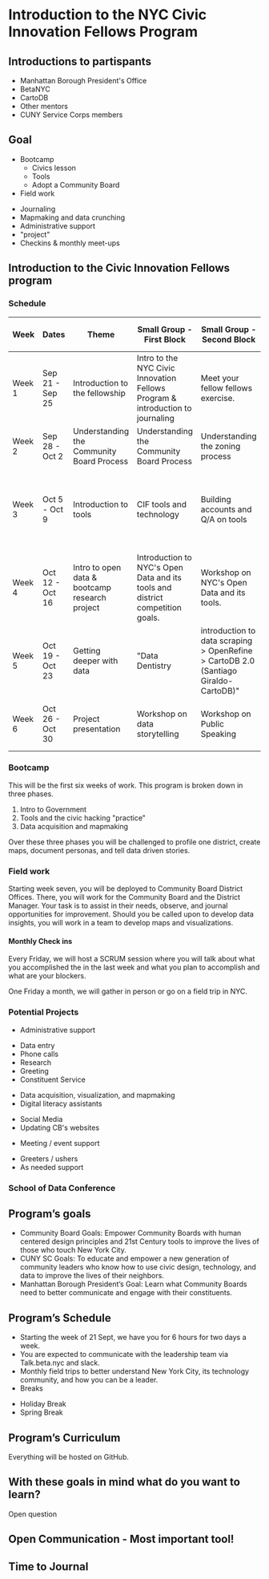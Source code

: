 # Introduction to the NYC Civic Innovation Fellows Program

## Introductions to partispants

* Manhattan Borough President's Office
* BetaNYC
* CartoDB
* Other mentors
* CUNY Service Corps members

## Goal
* Bootcamp
  - Civics lesson
  - Tools
  - Adopt a Community Board
* Field work
 - Journaling 
 - Mapmaking and data crunching
 - Administrative support
 - "project"
 - Checkins & monthly meet-ups


## Introduction to the Civic Innovation Fellows program

### Schedule 

|Week|Dates|Theme|Small Group - First Block|Small Group - Second Block|Large Group - First Block|Large Group - Second Block|
| --- | --- | --- | --- | --- | --- | --- |
|Week 1|Sep 21 - Sep 25|Introduction to the fellowship|Intro to the NYC Civic Innovation Fellows Program & introduction to journaling|Meet your fellow fellows exercise.|Introduction to New York City and its Community Boards|Introduction to civic hacking|
|Week 2|Sep 28 - Oct 2|Understanding the Community Board Process|Understanding the Community Board Process|Understanding the zoning process|Modeling a Community Board meeting|Modeling a Community Board office|
|Week 3|Oct 5 - Oct 9|Introduction to tools|CIF tools and technology|Building accounts and Q/A on tools|Introduction to inclusive development & design empathy (Daniel Latorre-The Wise City)|Workshop on inclusive development & design empathy (Daniel Latorre-The Wise City)|
|Week 4|Oct 12 - Oct 16|Intro to open data & bootcamp research project|Introduction to NYC's Open Data and its tools and district competition goals.|Workshop on NYC's Open Data and its tools.|Anatomy of a digital campaigns (Santiago Giraldo-CartoDB)|Paper prototyping a digital campaign in a community board|
|Week 5|Oct 19 - Oct 23|Getting deeper with data|"Data Dentistry| introduction to data scraping > OpenRefine > CartoDB 2.0 (Santiago Giraldo-CartoDB)"|Workshop on data. (Santiago Giraldo-CartoDB)|Collective work and office hours.|Collective work and office hours.|
|Week 6|Oct 26 - Oct 30|Project presentation |Workshop on data storytelling|Workshop on Public Speaking|Demo day of maps and Community Board profiles.|Q/A session on the rest of the fellowship.|

### Bootcamp

This will be the first six weeks of work. This program is broken down in three phases.

 1. Intro to Government
 2. Tools and the civic hacking "practice"
 3. Data acquisition and mapmaking

Over these three phases you will be challenged to profile one district, create maps, document personas, and tell data driven stories. 

### Field work

Starting week seven, you will be deployed to Community Board District Offices. There, you will work for the Community Board and the District Manager. Your task is to assist in their needs, observe, and journal opportunities for improvement. Should you be called upon to develop data insights, you will work in a team to develop maps and visualizations.

#### Monthly Check ins 

Every Friday, we will host a SCRUM session where you will talk about what you accomplished the in the last week and what you plan to accomplish and what are your blockers.

One Friday a month, we will gather in person or go on a field trip in NYC. 

### Potential Projects
* Administrative support
 - Data entry
 - Phone calls 
 - Research
 - Greeting
 - Constituent Service
* Data acquisition, visualization, and mapmaking
* Digital literacy assistants
 - Social Media
 - Updating CB's websites
* Meeting / event support
 - Greeters / ushers
 - As needed support

### School of Data Conference

## Program’s goals
 - Community Board Goals: Empower Community Boards with human centered design principles and 21st Century tools to improve the lives of those who touch New York City.
 - CUNY SC Goals: To educate and empower a new generation of community leaders who know how to use civic design, technology, and data to improve the lives of their neighbors. 
 - Manhattan Borough President’s Goal: Learn what Community Boards need to better communicate and engage with their constituents. 

## Program’s Schedule 
 * Starting the week of 21 Sept, we have you for 6 hours for two days a week.
 * You are expected to communicate with the leadership team via Talk.beta.nyc and slack.
 * Monthly field trips to better understand New York City, its technology community, and how you can be a leader.
 * Breaks
  - Holiday Break
  - Spring Break

## Program’s Curriculum
Everything will be hosted on GitHub.

## With these goals in mind what do you want to learn?
Open question

## Open Communication - Most important tool!

## Time to Journal
